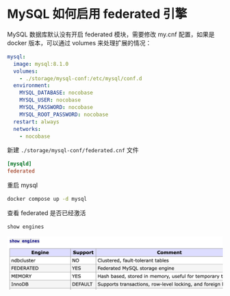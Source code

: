 # MySQL 如何启用 federated 引擎

MySQL 数据库默认没有开启 federated 模块，需要修改 my.cnf 配置，如果是 docker 版本，可以通过 volumes 来处理扩展的情况：

```yml
mysql:
  image: mysql:8.1.0
  volumes:
    - ./storage/mysql-conf:/etc/mysql/conf.d
  environment:
    MYSQL_DATABASE: nocobase
    MYSQL_USER: nocobase
    MYSQL_PASSWORD: nocobase
    MYSQL_ROOT_PASSWORD: nocobase
  restart: always
  networks:
    - nocobase
```

新建 `./storage/mysql-conf/federated.cnf` 文件

```conf
[mysqld]
federated
```

重启 mysql

```bash
docker compose up -d mysql
```

查看 federated 是否已经激活

```sql
show engines
```

![Alt text](image-10.png)
